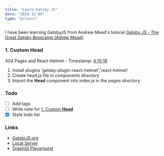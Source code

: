 ```yaml
---
title: "Learn Gatsby JS"
date: "2019-12-09"
type: "project"
---
```

I have been learning GatsbyJS from Andrew Mead's tutorial [Gatsby JS - The Great Gatsby Bootcamp [Adrew Mead]](https://youtu.be/8t0vNu2fCCM?t=9200).

### 1. Custom **Head**

404 Pages and React Helmet - Timestamp: [4:10:18](https://www.youtube.com/watch?v=8t0vNu2fCCM&feature=youtu.be&t=9200)

1. Install plugins 'gatsby-plugin-react-helmet','react-helmet'
2. Create head.js file in *components directory*
3. Import the **Head** component into index.js in the *pages directory*

### Todo

- [ ] Add tags
- [ ] Write note for <u>1. Custom **Head**</u>
- [x] Style todo list

### Links
- [GatsbjJS.org](https://www.gatsbyjs.org/)
- [Local Server](http://localhost:8000/)
- [GraphQl Playground](http://localhost:8000/___graphql)